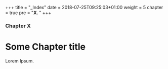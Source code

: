 +++
title = "_Index"
date = 2018-07-25T09:25:03+01:00
weight = 5
chapter = true
pre = "<b>X. </b>"
+++

### Chapter X

# Some Chapter title

Lorem Ipsum.